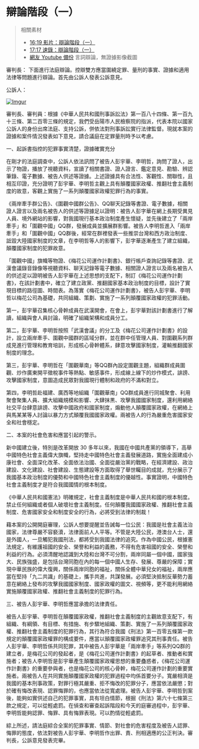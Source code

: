 辯論階段（一）
===

> 相關素材
> - [16:19 影片：辯論階段（一）](http://www.weibo.com/3960688335/FlkgDiajI?from=page_1001063960688335_profile&wvr=6&mod=weibotime)
> - [17:17 速錄：辯論階段（一）](http://www.weibo.com/3960688335/FlkEdmofZ?from=page_1001063960688335_profile&wvr=6&mod=weibotime)
> - [網友 Youtube 備份](https://www.youtube.com/watch?v=fMFLUZZh7rQ&index=18&list=PLiYVWrSWkXAZM-kYJs1XOst3ZgC8U7OVD)
> 言詞辯論，無證據影像截圖

審判長：
下面進行法庭辯論。控辯雙方應當圍繞定罪、量刑的事實、證據和適用法律等問題進行辯論。首先由公訴人發表公訴意見。

公訴人：

[![Imgur](https://i.imgur.com/KWEX02U.png)](https://youtu.be/fMFLUZZh7rQ?list=PLiYVWrSWkXAZM-kYJs1XOst3ZgC8U7OVD&t=20)

審判長、審判員：根據《中華人民共和國刑事訴訟法》第一百八十四條、第一百九十三條、第二百零三條的規定，我們受岳陽市人民檢察院的指派，代表本院以國家公訴人的身份出席法庭、支持公訴，併依法對刑事訴訟實行法律監督。現就本案的證據和案件情況發表如下意見，請合議庭在定罪量刑時予以考慮。

一、起訴書指控的犯罪事實清楚，證據確實充分

在剛才的法庭調查中，公訴人依法訊問了被告人彭宇華、李明哲，詢問了證人，出示了物證，播放了視聽資料，宣讀了相關書證、證人證言、鑑定意見、勘驗、辨認筆錄、電子數據、被告人供述等證據。上述證據具有合法性、客觀性、關聯性，且相互印證，充分證明了彭宇華、李明哲主觀上具有顛覆國家政權、推翻社會主義制度的故意，客觀上實施了一系列顛覆國家政權犯罪行為的事實。

《兩岸牽手群公告》、《圍觀中國群公告》、QQ聊天記錄等書證、電子數據，相關證人證言以及兩名被告人的供述等證據足以證明：被告人彭字華在網上長期受異見人員、境外網站的影響，對我國現行基本政治制度產生懷疑，並先後建立了「兩岸牽手」和「圍觀中國」QQ群，發展成員並擴展群影響。被告人李明哲進入「兩岸牽手」和「圍觀中國」QQ群後，經常在群裡發表一些推崇台灣和西方政治制度、詆毀大陸國家制度的文章，在李明哲等人的影響下，彭字華逐漸產生了建立組織，顛覆國家制度的犯罪故意。

「圍觀中國」旗幟等物證、《梅花公司運作計劃書》、銀行帳戶查詢記錄等書證、武漢會議錄音錄像等視聽資料、聊天記錄等電子數據、相關證人證言以及兩名被告人的供述足以證明被告人彭宇華在上述思想的支配下，制訂《梅花公司運作計劃書》，在該計劃書中，確立了建立政黨、推翻國家基本政治制度的目標，設計了實現目標的路徑圖、時間表。為落實《梅花公司運作計劃書》，被告人彭宇華、李明哲以梅花公司為基礎，共同組織、策劃、實施了一系列顛覆國家政權的犯罪活動。

第一，彭宇華召集核心骨幹成員在武漢開會，在會上，彭宇華對該計劃書進行了解讀，組織與會人員討論，明確了組織架構和成員分工。

第二，彭宇華、李明哲按照「武漢會議」的分工及《梅花公司運作計劃書》的設計，設立兩岸牽手、圍觀中國群的區域分群，並在群中任管理人員、對圍觀系列群成見進行管理和教育培訓，形成核心骨幹體系，肆意攻擊國家制度，灌輸推翻國家制度的理念。

第三，彭宇華、李明哲在「圍觀華南」等QQ群內設定圍觀主題，組織群成員圍觀、炒作廣東開平徵稅事件等熱點、敏感事件，形成線上線下的炒作模式，誹謗、攻擊國家制度，意圖造成民眾對我國現行體制和政府的不滿和對立。

第四，李明哲赴福建、廣西等地組織「圍觀華南」QQ群成員進行同城聚會、利用聚會聚集人員、擴大組織規模和影響、大肆抹黒、攻擊我國國家制度，還利用網絡社交平台肆意誹謗、攻擊中國政府和國家制度，煽動他人顛覆國家政權，在網絡上與馬某某等人討論以暴力方式顛覆我國國家政權。兩被告人的行為嚴重危害國家安全和社會穩定。

二、本案的社會危害和應當引起的警示。

新中國建立後，特別是改革開放 30 多年以來，我國在中國共產黨的領導下，高舉中國特色社會主義偉大旗幟，堅持走中國特色社會主義發展道路，實施全面建成小康社會、全面深化改革、全面依法治國、全面從嚴治黨的戰略，在經濟建設、政治建設、文化建設、社會建設、生態建設等方面取得了舉世矚目的成就，充分展示了我國基本政治制度的優勢和中國特色社會主義制度的優越性。事實證明，中國特色社會主義制度才是符合我國國情的根本制度。

《中華人民共和國憲法》明確規定，社會主義制度是中華人民共和國的根本制度。禁止任何組織或者個人破壞社會主義制度。任何顛覆我國國家政權、推翻社會主義制度、危害國家安全和制度安全的行為，必將受到法律的制裁！

藉本案的公開開庭審理，公訴人想要提醒並告誡每一位公民：我國是社會主義法治國家，法律尊嚴不容褻瀆，法律面前人人平等。不管是大陸公民，港澳台人士，還是外國人，一旦觸犯我國刑法，都將受到我國法律的追究。作為中國公民，根據憲法規定，有維護祖國的安全、榮譽和利益的義務，不得有危害祖國的安全、榮譽和利益的行為。必須清醒地認識到大陸和台灣不可分割，兩岸同屬一個中國，國家強大、民族強盛，是包括台灣同胞在內的每一個中國人生存、發展、尊嚴的保障；實現中華民族的偉大復興，關係兩岸同胞的福祉，關係全體中華兒女的福祉，兩岸應當在堅持「九二共識」的基礎上，攜手共進，共謀發展。必須堅決抵制反華勢力蓄意在網絡上發布的攻擊我國國家制度、國家政權的圖文、視頻等，更不能利用網絡實施顛覆國家政權、推翻社會主義制度的犯罪行為。

三、被告人彭宇華、李明哲應當承擔的法律責任。

被告人彭宇華、李明哲在顛覆國家政權，推翻社會主義制度的主觀故意支配下，有組織、有綱領、有目標、有措施、有步驟地組織、策劃、實施了一系列顛覆國家政權、推翻社會主義制度的犯罪行為，其行為符合我國《刑法》第一百零五條第一款規定的顛覆國家政權罪的構成要件，應當以顛覆國家政權罪追究其刑事責任。被告人彭宇華、李明哲係共同犯罪，其中被告人彭宇華是「兩岸牽手」等系列QQ群的建立者，是梅花公司的發起者，是《梅花公司運作計劃書》的起草者、推動者和實施者；被告人李明哲是彭宇華產生顛覆國家政權思想的重要蠱惑者，《梅花公司運作計劃書》的重要參與者，也是梅花公司的核心骨幹，梅花公司運作計劃的重要實施者。兩被告人在共同實施顛覆國家政權的犯罪過程中均係首要分子。寬嚴相濟是我國的基本刑事政策，對罪行極其嚴重、拒不悔改的犯罪分子，應當依法嚴懲；對於確有悔改表現、認罪悔罪的，也應當依法從寬處理。被告人彭宇華、李明哲到案後，能夠如實供述自己的犯罪事實，具有坦白情節，根掘《刑法》第六十七條第三款之規定，可以從輕處罰。在偵查和審查起訴階段和今天的庭審過程中，彭宇華、李明哲能夠認罪、悔罪、具有悔罪表現。可以酌情從輕處罰。

綜上所述，請法庭綜合全案的犯罪事實、情節、對社會的危害程度及被告人認罪、悔罪的態度，依法對被告人彭宇華、李明哲作出罪、責、刑相適應的公正判決。審判長，公訴意見發表完畢。

